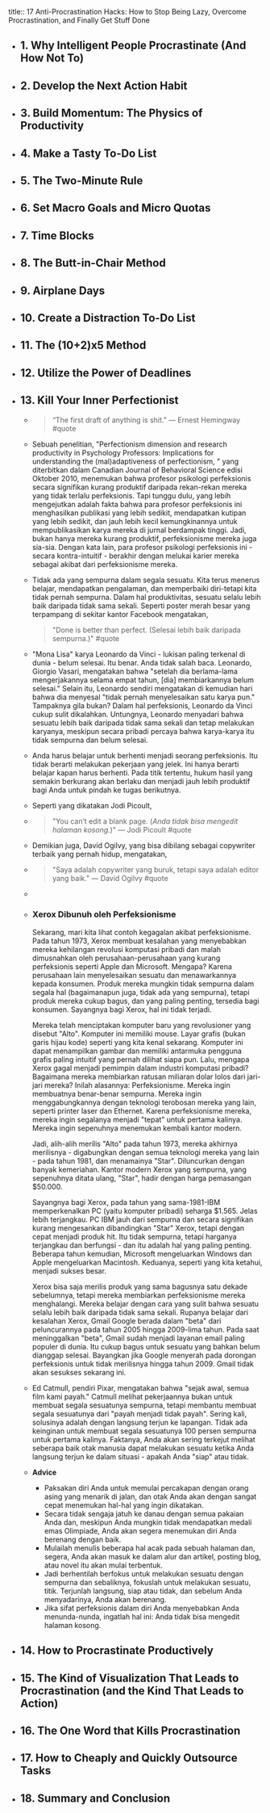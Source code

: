 title:: 17 Anti-Procrastination Hacks: How to Stop Being Lazy, Overcome Procrastination, and Finally Get Stuff Done

- ## 1. Why Intelligent People Procrastinate (And How Not To)
- ## 2. Develop the Next Action Habit
- ## 3. Build Momentum: The Physics of Productivity
- ## 4. Make a Tasty To-Do List
- ## 5. The Two-Minute Rule
- ## 6. Set Macro Goals and Micro Quotas
- ## 7. Time Blocks
- ## 8. The Butt-in-Chair Method
- ## 9. Airplane Days
- ## 10. Create a Distraction To-Do List
- ## 11. The (10+2)x5 Method
- ## 12. Utilize the Power of Deadlines
- ## 13. Kill Your Inner Perfectionist
	- > “The first draft of anything is shit.” — Ernest Hemingway #quote
	- Sebuah penelitian, "Perfectionism dimension and research productivity in Psychology Professors:
	  Implications for understanding the (mal)adaptiveness of perfectionism, " yang diterbitkan dalam Canadian Journal of Behavioral Science edisi Oktober 2010, menemukan bahwa profesor psikologi perfeksionis secara signifikan kurang produktif daripada rekan-rekan mereka yang tidak terlalu perfeksionis. 
	  Tapi tunggu dulu, yang lebih mengejutkan adalah fakta bahwa para profesor perfeksionis ini menghasilkan publikasi yang lebih sedikit, mendapatkan kutipan yang lebih sedikit, dan jauh lebih kecil kemungkinannya untuk mempublikasikan karya mereka di jurnal berdampak tinggi. Jadi, bukan hanya mereka kurang produktif, perfeksionisme mereka juga sia-sia. Dengan kata lain, para profesor psikologi perfeksionis ini - secara kontra-intuitif - berakhir dengan melukai karier mereka sebagai akibat dari perfeksionisme mereka.
	- Tidak ada yang sempurna dalam segala sesuatu. Kita terus menerus belajar, mendapatkan pengalaman, dan memperbaiki diri-tetapi kita tidak pernah sempurna. Dalam hal produktivitas, sesuatu selalu lebih baik daripada tidak sama sekali. Seperti poster merah besar yang terpampang di sekitar kantor Facebook mengatakan, 
	  > "Done is better than perfect. (Selesai lebih baik daripada sempurna.)" #quote
	- "Mona Lisa" karya Leonardo da Vinci - lukisan paling terkenal di dunia - belum selesai. Itu benar. Anda tidak salah baca. Leonardo, Giorgio Vasari, mengatakan bahwa "setelah dia berlama-lama mengerjakannya selama empat tahun, [dia] membiarkannya belum selesai." Selain itu, Leonardo sendiri mengatakan di kemudian hari bahwa dia menyesal "tidak pernah menyelesaikan satu karya pun."
	  Tampaknya gila bukan? Dalam hal perfeksionis, Leonardo da Vinci cukup sulit dikalahkan. Untungnya, Leonardo menyadari bahwa sesuatu lebih baik daripada tidak sama sekali dan tetap melakukan karyanya, meskipun secara pribadi percaya bahwa karya-karya itu tidak sempurna dan belum selesai.
	- Anda harus belajar untuk berhenti menjadi seorang perfeksionis. Itu tidak berarti melakukan pekerjaan yang jelek. Ini hanya berarti belajar kapan harus berhenti. Pada titik tertentu, hukum hasil yang semakin berkurang akan berlaku dan menjadi jauh lebih produktif bagi Anda untuk pindah ke tugas berikutnya.
	- Seperti yang dikatakan Jodi Picoult,
	- > "You can’t edit a blank page. (*Anda tidak bisa mengedit halaman kosong.*)" 
	  — Jodi Picoult #quote
	- Demikian juga, David Ogilvy, yang bisa dibilang sebagai copywriter terbaik yang pernah hidup, mengatakan,
	- > "Saya adalah copywriter yang buruk, tetapi saya adalah editor yang baik."
	  — David Ogilvy #quote
	-
	- ### Xerox Dibunuh oleh Perfeksionisme
	  Sekarang, mari kita lihat contoh kegagalan akibat perfeksionisme. Pada tahun 1973, Xerox membuat kesalahan yang menyebabkan mereka kehilangan revolusi komputasi pribadi dan malah dimusnahkan oleh perusahaan-perusahaan yang kurang perfeksionis seperti Apple dan Microsoft. Mengapa? Karena perusahaan lain menyelesaikan sesuatu dan menawarkannya kepada konsumen. Produk mereka mungkin tidak sempurna dalam segala hal (bagaimanapun juga, tidak ada yang sempurna), tetapi produk mereka cukup bagus, dan yang paling penting, tersedia bagi konsumen. Sayangnya bagi Xerox, hal ini tidak terjadi. 
	  
	  Mereka telah menciptakan komputer baru yang revolusioner yang disebut "Alto". Komputer ini memiliki mouse. Layar grafis (bukan garis hijau kode) seperti yang kita kenal sekarang. Komputer ini dapat menampilkan gambar dan memiliki antarmuka pengguna grafis paling intuitif yang pernah dilihat siapa pun. Lalu, mengapa Xerox gagal menjadi pemimpin dalam industri komputasi pribadi? Bagaimana mereka membiarkan ratusan miliaran dolar lolos dari jari-jari mereka? Inilah alasannya: Perfeksionisme. Mereka ingin membuatnya benar-benar sempurna. Mereka ingin menggabungkannya dengan teknologi terobosan mereka yang lain, seperti printer laser dan Ethernet. Karena perfeksionisme mereka, mereka ingin segalanya menjadi "tepat" untuk pertama kalinya. Mereka ingin sepenuhnya menemukan kembali kantor modern.
	  
	  Jadi, alih-alih merilis "Alto" pada tahun 1973, mereka akhirnya merilisnya - digabungkan dengan semua teknologi mereka yang lain - pada tahun 1981, dan menamainya "Star". Diluncurkan dengan banyak kemeriahan. Kantor modern Xerox yang sempurna, yang sepenuhnya ditata ulang, "Star", hadir dengan harga pemasangan $50.000.
	  
	  Sayangnya bagi Xerox, pada tahun yang sama-1981-IBM memperkenalkan PC (yaitu komputer pribadi) seharga $1.565. Jelas lebih terjangkau. PC IBM jauh dari sempurna dan secara signifikan kurang mengesankan dibandingkan "Star" Xerox, tetapi dengan cepat menjadi produk hit. Itu tidak sempurna, tetapi harganya terjangkau dan berfungsi - dan itu adalah hal yang paling penting. Beberapa tahun kemudian, Microsoft mengeluarkan Windows dan Apple mengeluarkan Macintosh. Keduanya, seperti yang kita ketahui, menjadi sukses besar.
	  
	  Xerox bisa saja merilis produk yang sama bagusnya satu dekade sebelumnya, tetapi mereka membiarkan perfeksionisme mereka menghalangi. Mereka belajar dengan cara yang sulit bahwa sesuatu selalu lebih baik daripada tidak sama sekali. Rupanya belajar dari kesalahan Xerox, Gmail Google berada dalam "beta" dari peluncurannya pada tahun 2005 hingga 2009-lima tahun. Pada saat meninggalkan "beta", Gmail sudah menjadi layanan email paling populer di dunia. Itu cukup bagus untuk sesuatu yang bahkan belum dianggap selesai. Bayangkan jika Google menyerah pada dorongan perfeksionis untuk tidak merilisnya hingga tahun 2009. Gmail tidak akan sesukses sekarang ini.
	- Ed Catmull, pendiri Pixar, mengatakan bahwa "sejak awal, semua film kami payah." Catmull melihat pekerjaannya bukan untuk membuat segala sesuatunya sempurna, tetapi membantu membuat segala sesuatunya dari "payah menjadi tidak payah". Sering kali, solusinya adalah dengan langsung terjun ke lapangan. Tidak ada keinginan untuk membuat segala sesuatunya 100 persen sempurna untuk pertama kalinya. Faktanya, Anda akan sering terkejut melihat seberapa baik otak manusia dapat melakukan sesuatu ketika Anda langsung terjun ke dalam situasi - apakah Anda "siap" atau tidak.
	- **Advice**
		- Paksakan diri Anda untuk memulai percakapan dengan orang asing yang menarik di jalan, dan otak Anda akan dengan sangat cepat menemukan hal-hal yang ingin dikatakan.
		- Secara tidak sengaja jatuh ke danau dengan semua pakaian Anda dan, meskipun Anda mungkin tidak mendapatkan medali emas Olimpiade, Anda akan segera menemukan diri Anda berenang dengan baik.
		- Mulailah menulis beberapa hal acak pada sebuah halaman dan, segera, Anda akan masuk ke dalam alur dan artikel, posting blog, atau novel itu akan mulai terbentuk.
		- Jadi berhentilah berfokus untuk melakukan sesuatu dengan sempurna dan sebaliknya, fokuslah untuk melakukan sesuatu, titik. Terjunlah langsung, siap atau tidak, dan sebelum Anda menyadarinya, Anda akan berenang.
		- Jika sifat perfeksionis dalam diri Anda menyebabkan Anda menunda-nunda, ingatlah hal ini: Anda tidak bisa mengedit halaman kosong.
	
- ## 14. How to Procrastinate Productively
- ## 15. The Kind of Visualization That Leads to Procrastination (and the Kind That Leads to Action)
- ## 16. The One Word that Kills Procrastination
- ## 17. How to Cheaply and Quickly Outsource Tasks
- ## 18. Summary and Conclusion
